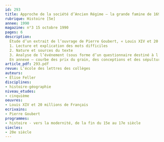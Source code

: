 ```yaml
---
id: 293
title: Approche de la société d’Ancien Régime – la grande famine de 1693-1694
rubrique: Histoire [5e] 
annee: 1990
magazine: n°3 15 octobre 1990
pages: 6
description: 
  Étude d’un extrait de l’ouvrage de Pierre Goubert, « Louis XIV et 20 millions de Français »…
  1. Lecture et explication des mots difficiles
  2. Nature et sources du texte
  3. Analyse de l’événement (sous forme d’un questionnaire destiné à l’élève)
  En annexe – courbe des prix du grain, des conceptions et des sépultures à Breteuil, en Picardie.
article_pdf: 293.pdf
revue: L’école des lettres des collèges
auteurs:
- Élise Feller
disciplines:
- histoire-géographie
niveau_etudes:
- cinquième
oeuvres:
- Louis XIV et 20 millions de Français
ecrivains:
- Pierre Goubert
programmes:
- histoire - vers la modernité, de la fin du 15e au 17e siècle
siecles:
- 20e siècle
---
```

